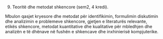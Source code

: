9. Teoritë dhe metodat shkencore (sem2, 4 kredi).

Mbulon qasjet kryesore dhe metodat për identifikimin, formulimin diskutimin dhe analizimin
e problemeve shkencore, gjetjen e literaturës relevante, etikës shkencore, metodat
kuantitative dhe kualitative për mbledhjen dhe analizën e të dhënave në fushën e
shkencave dhe inxhinierisë kompjuterike.

